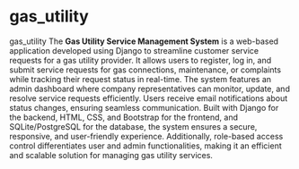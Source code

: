 # gas_utility
gas_utility
The **Gas Utility Service Management System** is a web-based application developed using Django to streamline customer service requests for a gas utility provider. It allows users to register, log in, and submit service requests for gas connections, maintenance, or complaints while tracking their request status in real-time. The system features an admin dashboard where company representatives can monitor, update, and resolve service requests efficiently. Users receive email notifications about status changes, ensuring seamless communication. Built with Django for the backend, HTML, CSS, and Bootstrap for the frontend, and SQLite/PostgreSQL for the database, the system ensures a secure, responsive, and user-friendly experience. Additionally, role-based access control differentiates user and admin functionalities, making it an efficient and scalable solution for managing gas utility services.
